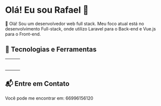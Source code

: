 # Olá! Eu sou Rafael 👋

🚀 Olá! Sou um desenvolvedor web full stack. Meu foco atual está no desenvolvimento Full-stack, onde utilizo Laravel para o Back-end e Vue.js para o Front-end.

## 🔧 Tecnologias e Ferramentas

<table>
  <tbody>
    <tr>
      <td align="center">
        <img alt="" src="https://img.shields.io/badge/HTML5-E34F26?style=for-the-badge&logo=html5&logoColor=white">
      </td>
      <td align="center">
        <img alt="" src="https://img.shields.io/badge/CSS3-1572B6?style=for-the-badge&logo=css3&logoColor=white">
      </td>
      <td align="center">
        <img alt="" src="https://img.shields.io/badge/JavaScript-F7DF1E?style=for-the-badge&logo=javascript&logoColor=black">
      </td>
    </tr>
    <tr>
      <td align="center">
        <img alt="" src="https://img.shields.io/badge/Node.js-43853D?style=for-the-badge&logo=node.js&logoColor=white">
      </td>
    </tr>
    <tr>
      <td align="center">
        <img alt="" src="https://img.shields.io/badge/Bootstrap-563D7C?style=for-the-badge&logo=bootstrap&logoColor=white">
      </td>
      <td align="center">
        <img alt="" src="https://img.shields.io/badge/PHP-777BB4?style=for-the-badge&logo=php&logoColor=white">
      </td>
    </tr>
    <tr>
      <td align="center">
        <img alt="" src="https://img.shields.io/badge/Laravel-FF2D20?style=for-the-badge&logo=laravel&logoColor=white">
      </td>
      <td align="center">
        <img alt="" src="https://img.shields.io/badge/MySQL-00000F?style=for-the-badge&logo=mysql&logoColor=white">
      </td>
      <td align="center">
        <img alt="" src="https://img.shields.io/badge/SQLite-07405E?style=for-the-badge&logo=sqlite&logoColor=white">
      </td>
    </tr>
    <tr>
      <td align="center">
        <img alt="" src="https://img.shields.io/badge/GitHub-100000?style=for-the-badge&logo=github&logoColor=white">
      </td>
    </tr>
    <tr>
      <td align="center">
        <img alt="" src="https://img.shields.io/badge/Vue.js-4FC08D?style=for-the-badge&logo=vue.js&logoColor=white">
      </td>
      <td align="center">
        <img alt="" src="https://img.shields.io/badge/Quasar-1976D2?style=for-the-badge&logo=quasar&logoColor=white">
      </td>
    </tr>
  <tbody>
</table>

## 📬 Entre em Contato

Você pode me encontrar em: 66996156120
